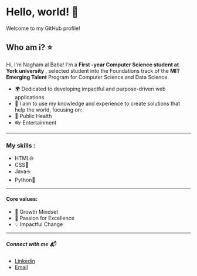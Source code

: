 # Hello, world! 💫

 Welcome to my GitHub profile!

  ## Who am i? ⭐️

Hi, I'm Nagham al Baba! I'm a    **First -year Computer Science student at York university**  , selected student into the Foundations track of the **MIT Emerging Talent** Program for Computer Science and Data Science.
-    🌍 Dedicated to developing impactful and purpose-driven web applications.
-    🌱 I aim to use my knowledge and experience to create solutions that help the world, focusing on:
-    💊 Public Health
-    👓 Entertainment
---

  ### My skills :

  -   HTML🌐
  -   CSS🎨
  -   Java☕️
  -   Python🐍
---

 #### Core values:
   

  -   🌟 Growth Mindset
  -   🚀 Passion for Excellence
  -   💡 Impactful Change
---

 ##### Connect with me 📬

- [Linkedin](linkedin.com/in/nagham-al-baba-457958339)
- [Email](naghambaba1@gmail.com)
